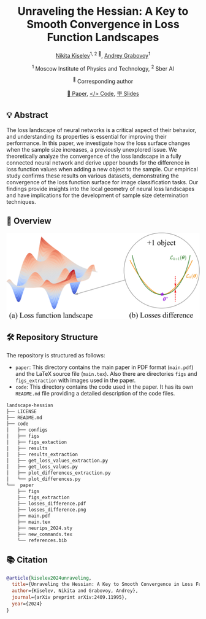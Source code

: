 <div align="center">
<h1>Unraveling the Hessian: A Key to Smooth Convergence in Loss Function Landscapes</h1>

[Nikita Kiselev](https://github.com/kisnikser)<sup>1, 2 :email:</sup>, [Andrey Grabovoy](https://github.com/andriygav)<sup>1</sup>

<sup>1</sup> Moscow Institute of Physics and Technology, <sup>2</sup> Sber AI

<sup>:email:</sup> Corresponding author

[📝 Paper](https://github.com/kisnikser/landscape-hessian/blob/main/paper/main.pdf), [</> Code](https://github.com/kisnikser/landscape-hessian/tree/main/code), [🪧 Slides](https://github.com/kisnikser/landscape-hessian/blob/main/slides/main.pdf)

</div>

## 💡 Abstract
The loss landscape of neural networks is a critical aspect of their behavior, and understanding its properties is essential for improving their performance. 
In this paper, we investigate how the loss surface changes when the sample size increases, a previously unexplored issue. 
We theoretically analyze the convergence of the loss landscape in a fully connected neural network and derive upper bounds for the difference in loss function values when adding a new object to the sample. 
Our empirical study confirms these results on various datasets, demonstrating the convergence of the loss function surface for image classification tasks. 
Our findings provide insights into the local geometry of neural loss landscapes and have implications for the development of sample size determination techniques.

## 🔎 Overview
<div align="center">
  <img alt="overview" src="paper/losses_difference.png">
</div>


## 🛠️ Repository Structure
The repository is structured as follows:
- `paper`: This directory contains the main paper in PDF format (`main.pdf`) and the LaTeX source file (`main.tex`). Also there are directories `figs` and `figs_extraction` with images used in the paper.
- `code`: This directory contains the code used in the paper. It has its own `README.md` file providing a detailed description of the code files.
```shell
landscape-hessian
├── LICENSE
├── README.md
├── code
│   ├── configs
│   ├── figs
│   ├── figs_extaction
│   ├── results
│   ├── results_extraction
│   ├── get_loss_values_extraction.py
│   ├── get_loss_values.py
│   ├── plot_differences_extraction.py
│   └── plot_differences.py
└──  paper
    ├── figs
    ├── figs_extraction
    ├── losses_difference.pdf
    ├── losses_difference.png
    ├── main.pdf
    ├── main.tex
    ├── neurips_2024.sty
    ├── new_commands.tex
    └── references.bib
```

## 📚 Citation
```BibTeX
@article{kiselev2024unraveling,
  title={Unraveling the Hessian: A Key to Smooth Convergence in Loss Function Landscapes},
  author={Kiselev, Nikita and Grabovoy, Andrey},
  journal={arXiv preprint arXiv:2409.11995},
  year={2024}
}
```
